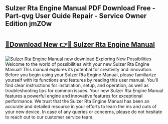 ## Sulzer Rta Engine Manual PDF Download Free - Part-qvg User Guide Repair - Service Owner Edition jmZOw

# <h2><a href="http://cf22580.oget.top/?id=Sulzer+Rta+Engine+Manual">🔗Download New 👉🔴 Sulzer Rta Engine Manual</a></h2>

[![Sulzer Rta Engine Manual new download](https://i.imgur.com/5g1atiW.png)](http://cf22580.oget.top/?id=Sulzer+Rta+Engine+Manual)
Exploring New Possibilities Welcome to the world of possibilities with your new Sulzer Rta Engine Manual! This manual explores its potential for creativity and innovation. Before you begin using your Sulzer Rta Engine Manual, please familiarize yourself with its functions and features by reading this user manual. You'll find clear instructions for installation, setup, and operation, as well as troubleshooting tips for common issues. Your new Sulzer Rta Engine Manual features a powerful engine and innovative features for exceptional performance. We trust that the Sulzer Rta Engine Manual has been an accurate and detailed resource in your efforts to learn the ins and outs of your new device. In case of any queries or concerns, please do not hesitate to reach out to our customer service team.
